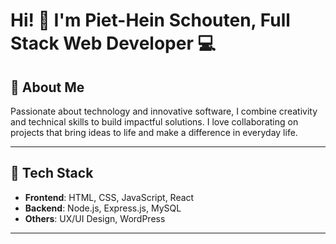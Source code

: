 # Hi! 👋 I'm Piet-Hein Schouten, Full Stack Web Developer 💻  

## 🚀 About Me  

Passionate about technology and innovative software, I combine creativity and technical skills to build impactful solutions. I love collaborating on projects that bring ideas to life and make a difference in everyday life.  

---

## 🌟 Tech Stack  

- **Frontend**: HTML, CSS, JavaScript, React  
- **Backend**: Node.js, Express.js, MySQL  
- **Others**: UX/UI Design, WordPress  

---

